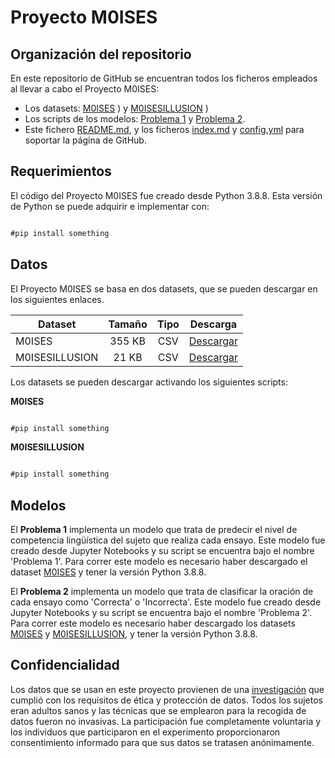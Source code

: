 
# Proyecto M0ISES

## Organización del repositorio

En este repositorio de GitHub se encuentran todos los ficheros empleados al llevar a cabo el Proyecto M0ISES:
- Los datasets: [M0ISES](https://github.com/anabautistamartin/capstonedatasci/files/8990332/M0ISES.csv)
) y [M0ISESILLUSION](https://github.com/anabautistamartin/capstonedatasci/files/8990333/M0ISESILLUSION.csv)
)
- Los scripts de los modelos: [Problema 1](https://github.com/anabautistamartin/capstonedatasci/blob/gh-pages/Problema%201.ipynb) y [Problema 2](https://github.com/anabautistamartin/capstonedatasci/blob/gh-pages/Problema%202.ipynb).
- Este fichero [README.md](https://github.com/anabautistamartin/capstonedatasci/edit/gh-pages/README.md), y los ficheros [index.md](https://github.com/anabautistamartin/capstonedatasci/blob/gh-pages/index.md) y [config.yml](https://github.com/anabautistamartin/capstonedatasci/blob/gh-pages/_config.yml) para soportar la página de GitHub.

## Requerimientos

El código del Proyecto M0ISES fue creado desde Python 3.8.8. Esta versión de Python se puede adquirir e implementar con:

```markdown

#pip install something

```

## Datos

El Proyecto M0ISES se basa en dos datasets, que se pueden descargar en los siguientes enlaces.

Dataset | Tamaño | Tipo | Descarga
--- | :---: | :---: | :---:
M0ISES | 355 KB | CSV | [Descargar](https://github.com/anabautistamartin/capstonedatasci/files/8984239/M0ISES.csv)
M0ISESILLUSION | 21 KB | CSV | [Descargar](https://github.com/anabautistamartin/capstonedatasci/files/8984240/datasetillusions.csv)

Los datasets se pueden descargar activando los siguientes scripts:

**M0ISES**

```markdown

#pip install something

```

**M0ISESILLUSION**

```markdown

#pip install something

```

## Modelos

El **Problema 1** implementa un modelo que trata de predecir el nivel de competencia lingüística del sujeto que realiza cada ensayo. Este modelo fue creado desde Jupyter Notebooks y su script se encuentra bajo el nombre 'Problema 1'. Para correr este modelo es necesario haber descargado el dataset [M0ISES](https://github.com/anabautistamartin/capstonedatasci/files/8984239/dataset.csv) y tener la versión Python 3.8.8.

El **Problema 2** implementa un modelo que trata de clasificar la oración de cada ensayo como 'Correcta' o 'Incorrecta'. Este modelo fue creado desde Jupyter Notebooks y su script se encuentra bajo el nombre 'Problema 2'. Para correr este modelo es necesario haber descargado los datasets [M0ISES](https://github.com/anabautistamartin/capstonedatasci/files/8984239/dataset.csv) y [M0ISESILLUSION](https://github.com/anabautistamartin/capstonedatasci/files/8984240/datasetillusions.csv), y tener la versión Python 3.8.8.


##  Confidencialidad

Los datos que se usan en este proyecto provienen de una [investigación](https://moises-bilingue.webflow.io) que cumplió con los requisitos de ética y protección de datos. Todos los sujetos eran adultos sanos y las técnicas que se emplearon para la recogida de datos fueron no invasivas. La participación fue completamente voluntaria y los individuos que participaron en el experimento proporcionaron consentimiento informado para que sus datos se tratasen anónimamente.
